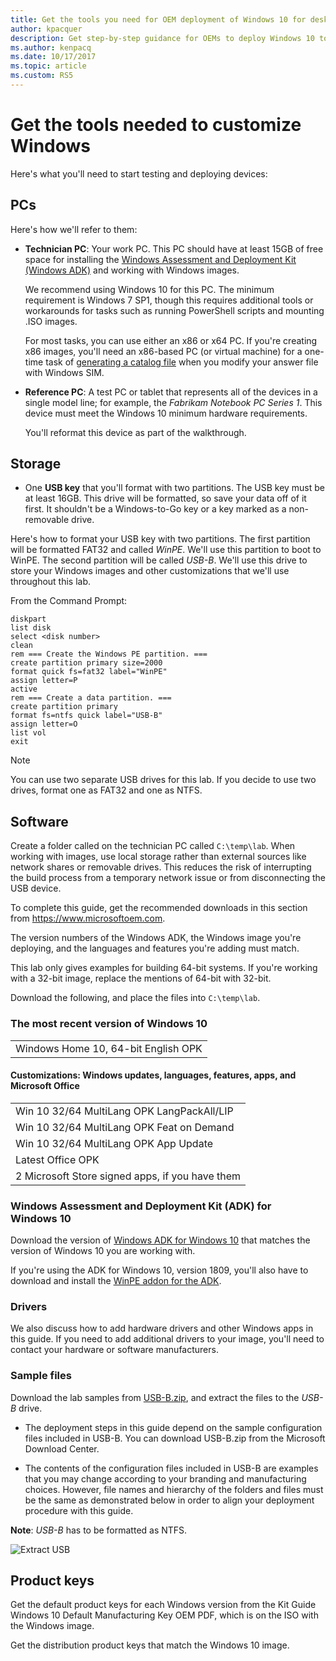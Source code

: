 ```yaml
---
title: Get the tools you need for OEM deployment of Windows 10 for desktop editions
author: kpacquer
description: Get step-by-step guidance for OEMs to deploy Windows 10 to desktop computers, laptops, and 2-in-1s. Find information about how to enable imageless, push-button reset recovery and more.  
ms.author: kenpacq
ms.date: 10/17/2017
ms.topic: article
ms.custom: RS5
---
```


# Get the tools needed to customize Windows

Here's what you'll need to start testing and deploying devices:

## PCs

Here's how we'll refer to them:

-   **Technician PC**: Your work PC. This PC should have at least 15GB of free space for installing the [Windows Assessment and Deployment Kit (Windows ADK)](http://go.microsoft.com/fwlink/?LinkId=526803) and working with Windows images. 

    We recommend using Windows 10 for this PC. The minimum requirement is Windows 7 SP1, though this requires additional tools or workarounds for tasks such as running PowerShell scripts and mounting .ISO images.

    For most tasks, you can use either an x86 or x64 PC. If you're creating x86 images, you'll need an x86-based PC (or virtual machine) for a one-time task of [generating a catalog file](update-windows-settings-and-scripts-create-your-own-answer-file-sxs.md) when you modify your answer file with Windows SIM.

-   **Reference PC**: A test PC or tablet that represents all of the devices in a single model line; for example, the *Fabrikam Notebook PC Series 1*. This device must meet the Windows 10 minimum hardware requirements.

    You'll reformat this device as part of the walkthrough.

## Storage

-   One **USB key** that you'll format with two partitions. The USB key must be at least 16GB. This drive will be formatted, so save your data off of it first. It shouldn't be a Windows-to-Go key or a key marked as a non-removable drive.

Here's how to format your USB key with two partitions. The first partition will be formatted FAT32 and called *WinPE*. We'll use this partition to boot to WinPE. The second partition will be called *USB-B*. We'll use this drive to store your Windows images and other customizations that we'll use throughout this lab.

From the Command Prompt:

```
diskpart
list disk
select <disk number>
clean
rem === Create the Windows PE partition. ===
create partition primary size=2000
format quick fs=fat32 label="WinPE"
assign letter=P
active
rem === Create a data partition. ===
create partition primary
format fs=ntfs quick label="USB-B"
assign letter=O
list vol
exit
```
> [!Note]
> You can use two separate USB drives for this lab. If you decide to use two drives, format one as FAT32 and one as NTFS.

## Software

Create a folder called on the technician PC called `C:\temp\lab`. When working with images, use local storage rather than external sources like network shares or removable drives. This reduces the risk of interrupting the build process from a temporary network issue or from disconnecting the USB device.

To complete this guide, get the recommended downloads in this section from <https://www.microsoftoem.com>. 

The version numbers of the Windows ADK, the Windows image you're deploying, and the languages and features you're adding must match.

This lab only gives examples for building 64-bit systems. If you're working with a 32-bit image, replace the mentions of 64-bit with 32-bit.

Download the following, and place the files into `C:\temp\lab`.

### The most recent version of Windows 10


|                                                      |
| ---------------------------------------------------- |
| Windows Home 10, 64-bit English OPK      |



#### Customizations: Windows updates, languages, features, apps, and Microsoft Office

|                                                                  |
| ----------- |
|              Win 10 32/64 MultiLang OPK LangPackAll/LIP     |
|              Win 10 32/64 MultiLang OPK Feat on Demand      |
|              Win 10 32/64 MultiLang OPK App Update          |
|  Latest Office OPK                       |
| 2 Microsoft Store signed apps, if you have them |


### Windows Assessment and Deployment Kit (ADK) for Windows 10

Download the version of [Windows ADK for Windows 10](https://docs.microsoft.com/en-us/windows-hardware/get-started/adk-install#winADK) that matches the version of Windows 10 you are working with.

If you're using the ADK for Windows 10, version 1809, you'll also have to download and install the [WinPE addon for the ADK](https://go.microsoft.com/fwlink/?linkid=2022233).

### Drivers

We also discuss how to add hardware drivers and other Windows apps in this guide. If you need to add additional drivers to your image, you'll need to contact your hardware or software manufacturers.

### Sample files

Download the lab samples from [USB-B.zip](https://go.microsoft.com/fwlink/?linkid=872894), and extract the files to the _USB-B_ drive. 

- The deployment steps in this guide depend on the sample configuration files included in USB-B. You can download USB-B.zip from the Microsoft Download Center.

- The contents of the configuration files included in USB-B are examples that you may change according to your branding and manufacturing choices. However, file names and hierarchy of the folders and files must be the same as demonstrated below in order to align your deployment procedure with this guide.

**Note**: _USB-B_ has to be formatted as NTFS.

![Extract USB](images/extract-usb.png) 


## Product keys

Get the default product keys for each Windows version from the Kit Guide Windows 10 Default Manufacturing Key OEM PDF, which is on the ISO with the Windows image.

Get the distribution product keys that match the Windows 10 image.
